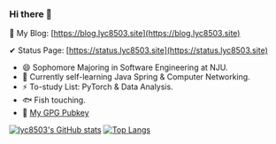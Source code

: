 ### Hi there 👋

 💬 My Blog: [https://blog.lyc8503.site](https://blog.lyc8503.site)
 
 ✔ Status Page: [https://status.lyc8503.site](https://status.lyc8503.site)

<!--The START and END comments below are used in scripts at https://lyc8503.site/ -->

<!--START-->
- 😄 Sophomore Majoring in Software Engineering at NJU.
- 🔭 Currently self-learning Java Spring & Computer Networking.
- ⚡ To-study List: PyTorch & Data Analysis.
- 🐟 Fish touching.<!--END-->
- 🔑 [My GPG Pubkey](https://gist.github.com/lyc8503/bfb02e88b4a442887a258eacbbc52e6d)

[![lyc8503's GitHub stats](https://github-readme-stats.vercel.app/api?username=lyc8503&layout=compact&show_icons=true&count_private=true)](https://github.com/anuraghazra/github-readme-stats)
[![Top Langs](https://github-readme-stats.vercel.app/api/top-langs/?username=lyc8503&layout=compact&exclude_repo=nju-ics-2020-spring-nemu)](https://github.com/anuraghazra/github-readme-stats)

<!--
**lyc8503/lyc8503** is a ✨ _special_ ✨ repository because its `README.md` (this file) appears on your GitHub profile.

Here are some ideas to get you started:

- 🔭 I’m currently working on ...
- 🌱 I’m currently learning ...
- 👯 I’m looking to collaborate on ...
- 🤔 I’m looking for help with ...
- 💬 Ask me about ...
- 📫 How to reach me: ...
- 😄 Pronouns: ...
- ⚡ Fun fact: ...
-->

<!--
### Some Interesting Toys

[![DNet](https://github-readme-stats.vercel.app/api/pin/?username=lyc8503&repo=DNet-core)](https://github.com/lyc8503/DNet-core)
[![jjvm](https://github-readme-stats.vercel.app/api/pin/?username=lyc8503&repo=jjvm)](https://github.com/lyc8503/jjvm)
[![bfjit](https://github-readme-stats.vercel.app/api/pin/?username=lyc8503&repo=BrainfuckJIT)](https://github.com/lyc8503/BrainfuckJIT)
[![lycOS](https://github-readme-stats.vercel.app/api/pin/?username=lyc8503&repo=lycOS)](https://github.com/lyc8503/lycOS)
-->

